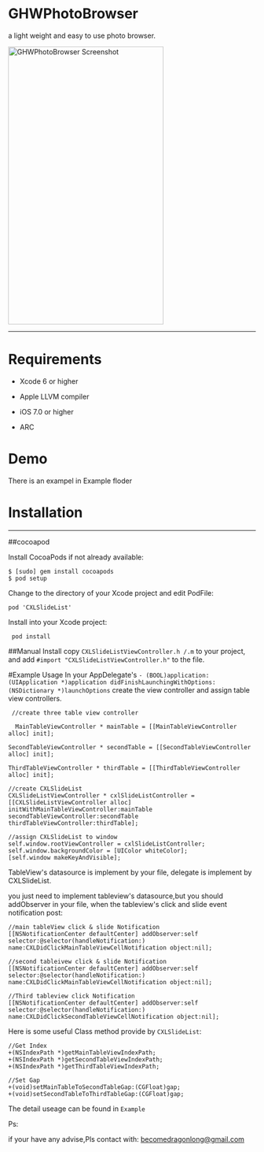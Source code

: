 # GHWPhotoBrowser
a light weight and easy to use photo browser.


<img src="https://github.com/guohongwei719/GHWPhotoBrowser/GHWPhotoBrowser/1.gif?raw=true" alt="GHWPhotoBrowser Screenshot" width="316" height="564"/>

----
# Requirements
* Xcode 6 or higher

* Apple LLVM compiler

* iOS 7.0 or higher

* ARC

# Demo
There is an exampel in Example floder

# Installation
-----
##cocoapod


Install CocoaPods if not already available:
   
    $ [sudo] gem install cocoapods
    $ pod setup

Change to the directory of your Xcode project and edit PodFile:

    pod 'CXLSlideList'

Install into your Xcode project:
  
     pod install

##Manual Install
copy `CXLSlideListViewController.h /.m` to your project, and add `#import "CXLSlideListViewController.h"` to the file.

#Example Usage
In your AppDelegate's `- (BOOL)application:(UIApplication *)application didFinishLaunchingWithOptions:(NSDictionary *)launchOptions` create the view controller and assign table view controllers.
  
     //create three table view controller
     
      MainTableViewController * mainTable = [[MainTableViewController alloc] init];
       
    SecondTableViewController * secondTable = [[SecondTableViewController alloc] init];
    
    ThirdTableViewController * thirdTable = [[ThirdTableViewController alloc] init];
    
    //create CXLSlideList
    CXLSlideListViewController * cxlSlideListController = [[CXLSlideListViewController alloc] initWithMainTableViewController:mainTable secondTableViewController:secondTable thirdTableViewController:thirdTable];
    
    //assign CXLSlideList to window
    self.window.rootViewController = cxlSlideListController;
    self.window.backgroundColor = [UIColor whiteColor];
    [self.window makeKeyAndVisible];
 

TableView's datasource is implement by your file, delegate is implement by CXLSlideList.

you just need to implement tableview's datasource,but you should addObserver in your file, when the tableview's click and slide event notification post:

    //main tableView click & slide Notification
    [[NSNotificationCenter defaultCenter] addObserver:self selector:@selector(handleNotification:) name:CXLDidClickMainTableViewCellNotification object:nil];
    
    //second tableivew click & slide Notification
    [[NSNotificationCenter defaultCenter] addObserver:self selector:@selector(handleNotification:) name:CXLDidClickMainTableViewCellNotification object:nil];
    
    //Third tableview click Notification
    [[NSNotificationCenter defaultCenter] addObserver:self selector:@selector(handleNotification:) name:CXLDidClickSecondTableViewCellNotification object:nil];
    
Here is some useful Class method provide by `CXLSlideList`:

    //Get Index
    +(NSIndexPath *)getMainTableViewIndexPath;
    +(NSIndexPath *)getSecondTableViewIndexPath;
    +(NSIndexPath *)getThirdTableViewIndexPath;

    //Set Gap
    +(void)setMainTableToSecondTableGap:(CGFloat)gap;
    +(void)setSecondTableToThirdTableGap:(CGFloat)gap;


The detail useage can be found in `Example`

Ps:

if your have any advise,Pls contact with: becomedragonlong@gmail.com